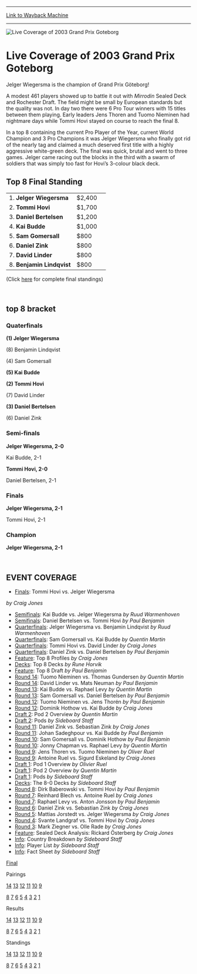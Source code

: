 
---
[Link to Wayback Machine](https://web.archive.org/web/20151205225909/http://magic.wizards.com/en/events/coverage/gpgot03)

[_metadata_:description]:- "Jelger Wiegersma is the champion of Grand Prix Göteborg! A modest 461 players showed up to battle it out with Mirrodin Sealed Deck and Rochester Draft. The field might be small by European standards but the quality was not. In day two there were 6 Pro Tour winners with 15 titles between them playing. Early leaders Jens Thoren and Tuomo Nieminen had nightmare days while Tommi Hovi stayed on course to reach the final 8."
[_metadata_:generator]:- "Drupal 7 (http://drupal.org)"
[_metadata_:node]:- "775606"
[_metadata_:source]:- "div-block-system-main"
[_metadata_:title]:- "Live Coverage of 2003 Grand Prix Goteborg"
[_metadata_:wayback_capture_timestamp]:- "2015-12-05 22:59:09"
[_metadata_:wayback_raw_url]:- "https://web.archive.org/web/20151205225909id_/http://magic.wizards.com/en/events/coverage/gpgot03"
[_metadata_:wayback_url]:- "http://magic.wizards.com/en/events/coverage/gpgot03"
---







![Live Coverage of 2003 Grand Prix Goteborg](https://media.magic.wizards.com/images/banner/large_1.jpg)





Live Coverage of 2003 Grand Prix Goteborg
=========================================












Jelger Wiegersma is the champion of Grand Prix Göteborg!


A modest 461 players showed up to battle it out with *Mirrodin* Sealed Deck and Rochester Draft. The field might be small by European standards but the quality was not. In day two there were 6 Pro Tour winners with 15 titles between them playing. Early leaders Jens Thoren and Tuomo Nieminen had nightmare days while Tommi Hovi stayed on course to reach the final 8.


In a top 8 containing the current Pro Player of the Year, current World Champion and 3 Pro Champions it was Jelger Wiegersma who finally got rid of the nearly tag and claimed a much deserved first title with a highly aggressive white-green deck. The final was quick, brutal and went to three games. Jelger came racing out the blocks in the third with a swarm of soldiers that was simply too fast for Hovi’s 3-colour black deck.



Top 8 Final Standing
--------------------




|  |  |  |
| --- | --- | --- |
| 1. **Jelger Wiegersma** | $2,400 |
| 2. **Tommi Hovi** | $1,700 |
| 3. **Daniel Bertelsen** | $1,200 |
| 4. **Kai Budde** | $1,000 |
| 5. **Sam Gomersall** | $800 |
| 6. **Daniel Zink** | $800 |
| 7. **David Linder** | $800 |
| 8. **Benjamin Lindqvist** | $800 |


(Click [here](/en/articles/archive/event-coverage/final-standings-2003-11-23) for complete final standings)


 

top 8 bracket
-------------





### Quaterfinals





**(1) Jelger Wiegersma**




(8) Benjamin Lindqvist






(4) Sam Gomersall




**(5) Kai Budde**






**(2) Tommi Hovi**




(7) David Linder






**(3) Daniel Bertelsen**




(6) Daniel Zink







### Semi-finals





**Jelger Wiegersma, 2-0**




Kai Budde, 2-1






**Tommi Hovi, 2-0**




Daniel Bertelsen, 2-1







### Finals





**Jelger Wiegersma, 2-1**




Tommi Hovi, 2-1







### Champion





**Jelger Wiegersma, 2-1**








 


EVENT COVERAGE
--------------



* [Finals](/en/articles/archive/event-coverage/finals-jelger-wiegersma-vs-tommi-hovi-2003-11-23): Tommi Hovi vs. Jelger Wiegersma

 *by Craig Jones*
* [Semifinals](/en/articles/archive/event-coverage/semifinals-kai-budde-vs-jelger-wiegersma-2003-11-23): Kai Budde vs. Jelger Wiegersma
 *by Ruud Warmenhoven*
* [Semifinals](/en/articles/archive/event-coverage/semifinals-daniel-bertelsen-vs-tommi-hovi-2003-11-23): Daniel Bertelsen vs. Tommi Hovi
 *by Paul Benjamin*
* [Quarterfinals](/en/articles/archive/event-coverage/quarterfinals-jelger-wiegersma-vs-benjamin-lindqvist-2003-11-23): Jelger Wiegersma vs. Benjamin Lindqvist
 *by Ruud Warmenhoven*
* [Quarterfinals](/en/articles/archive/event-coverage/quarterfinals-sam-gomersall-vs-kai-budde-2003-11-23): Sam Gomersall vs. Kai Budde
 *by Quentin Martin*
* [Quarterfinals](/en/articles/archive/event-coverage/quarterfinals-tommi-hovi-vs-david-linder-2003-11-23): Tommi Hovi vs. David Linder
 *by Craig Jones*
* [Quarterfinals](/en/articles/archive/event-coverage/quarterfinals-daniel-zink-vs-daniel-bertelsen-2003-11-23): Daniel Zink vs. Daniel Bertelsen
 *by Paul Benjamin*
* [Feature](/en/articles/archive/event-coverage/gp-g%C3%B6teborg-top-8-profiles-2003-11-23): Top 8 Profiles
 *by Craig Jones*
* [Decks](/en/articles/archive/event-coverage/top-8-decks-2003-11-23): Top 8 Decks
 *by Rune Horvik*
* [Feature](/en/articles/archive/event-coverage/top-8-draft-2003-11-23): Top 8 Draft
 *by Paul Benjamin*
* [Round 14](/en/articles/archive/event-coverage/feature-match-round-14-tuomo-nieminen-vs-thomas-gundersen-2003-11-23): Tuomo Nieminen vs. Thomas Gundersen
 *by Quentin Martin*
* [Round 14](/en/articles/archive/event-coverage/feature-match-round-14-david-linder-vs-mats-neuman-2003-11-23): David Linder vs. Mats Neuman
 *by Paul Benjamin*
* [Round 13](/en/articles/archive/event-coverage/feature-match-round-13-kai-budde-vs-raphael-levy-2003-11-23): Kai Budde vs. Raphael Levy
 *by Quentin Martin*
* [Round 13](/en/articles/archive/event-coverage/feature-match-round-13-sam-gomersall-vs-daniel-bertelsen-2003-11-23): Sam Gomersall vs. Daniel Bertelsen
 *by Paul Benjamin*
* [Round 12](/en/articles/archive/event-coverage/feature-match-round-12-tuomo-nieminen-vs-jens-thor%C3%A9n-2003-11-23): Tuomo Nieminen vs. Jens Thorén
 *by Paul Benjamin*
* [Round 12](/en/articles/archive/event-coverage/feature-match-round-12-dominik-hothow-vs-kai-budde-2003-11-23): Dominik Hothow vs. Kai Budde
 *by Craig Jones*
* [Draft 2](/en/articles/archive/event-coverage/draft-2-pod-2-overview-2003-11-23): Pod 2 Overview
 *by Quentin Martin*
* [Draft 2](/en/articles/archive/event-coverage/draft-2-pods-2003-11-23): Pods
 *by Sideboard Staff*
* [Round 11](/en/articles/archive/event-coverage/feature-match-round-11-daniel-zink-vs-sebastian-zink-2003-11-23): Daniel Zink vs. Sebastian Zink
 *by Craig Jones*
* [Round 11](/en/articles/archive/event-coverage/feature-match-round-11-johan-sadeghpour-vs-kai-budde-2003-11-23): Johan Sadeghpour vs. Kai Budde
 *by Paul Benjamin*
* [Round 10](/en/articles/archive/event-coverage/feature-match-round-10-sam-gomersall-vs-dominik-hothow-2003-11-23): Sam Gomersall vs. Dominik Hothow
 *by Paul Benjamin*
* [Round 10](/en/articles/archive/event-coverage/feature-match-round-10-jonny-chapman-vs-raphael-levy-2003-11-23): Jonny Chapman vs. Raphael Levy
 *by Quentin Martin*
* [Round 9](/en/articles/archive/event-coverage/feature-match-round-9-jens-thoren-vs-tuomo-nieminen-2003-11-23): Jens Thoren vs. Tuomo Nieminen
 *by Oliver Ruel*
* [Round 9](/en/articles/archive/event-coverage/feature-match-round-9-antoine-ruel-vs-sigurd-eskeland-2003-11-23): Antoine Ruel vs. Sigurd Eskeland
 *by Craig Jones*
* [Draft 1](/en/articles/archive/event-coverage/draft-1-pod-1-overview-2003-11-23): Pod 1 Overview
 *by Olivier Ruel*
* [Draft 1](/en/articles/archive/event-coverage/draft-1-pod-2-overview-2003-11-23): Pod 2 Overview
 *by Quentin Martin*
* [Draft 1](/en/articles/archive/event-coverage/draft-1-pods-2003-11-23): Pods
 *by Sideboard Staff*
* [Decks](/en/articles/archive/event-coverage/8-0-decks-2003-11-22): The 8-0 Decks
 *by Sideboard Staff*
* [Round 8](/en/articles/archive/event-coverage/feature-match-round-8-dirk-baberowski-vs-tommi-hovi-2003-11-22): Dirk Baberowski vs. Tommi Hovi
 *by Paul Benjamin*
* [Round 7](/en/articles/archive/event-coverage/feature-match-round-7-reinhard-blech-vs-antoine-ruel-2003-11-22): Reinhard Blech vs. Antoine Ruel
 *by Craig Jones*
* [Round 7](/en/articles/archive/event-coverage/feature-match-round-7-raphael-levy-vs-anton-jonsson-2003-11-22): Raphael Levy vs. Anton Jonsson
 *by Paul Benjamin*
* [Round 6](/en/articles/archive/event-coverage/feature-match-round-6-daniel-zink-vs-sebastian-zink-2003-11-22): Daniel Zink vs. Sebastian Zink
 *by Craig Jones*
* [Round 5](/en/articles/archive/event-coverage/feature-match-round-5-mattias-jorstedt-vs-jelger-wiegersma-2003-11): Mattias Jorstedt vs. Jelger Wiegersma
 *by Craig Jones*
* [Round 4](/en/articles/archive/event-coverage/feature-match-round-4-svante-landgraf-vs-tommi-hovi-2003-11-22): Svante Landgraf vs. Tommi Hovi
 *by Craig Jones*
* [Round 3](/en/articles/archive/event-coverage/feature-match-round-3-mark-ziegner-vs-olle-rade-2003-11-22): Mark Ziegner vs. Olle Rade
 *by Craig Jones*
* [Feature](/en/articles/archive/event-coverage/sealed-deck-analysis-rickard-%C3%B6sterberg-2003-11-22): Sealed Deck Analysis: Rickard Österberg
 *by Craig Jones*
* [Info](/en/articles/archive/event-coverage/country-breakdown-2003-11-22): Country Breakdown
 *by Sideboard Staff*
* [Info](/en/articles/archive/event-coverage/player-list-2003-11-22): Player List
 *by Sideboard Staff*
* [Info](/en/articles/archive/feature/grand-prix-g%C3%B6teborg-2003-11-22): Fact Sheet
 *by Sideboard Staff*




[Final](/en/articles/archive/event-coverage/final-standings-2003-11-23)




Pairings


[14](/en/articles/archive/event-coverage/round-14-pairings-2003-11-23) [13](/en/articles/archive/event-coverage/round-13-pairings-2003-11-23) [12](/en/articles/archive/event-coverage/round-12-pairings-2003-11-23) [11](/en/articles/archive/event-coverage/round-11-pairings-2003-11-23) [10](/en/articles/archive/event-coverage/round-10-pairings-2003-11-23) [9](/en/articles/archive/event-coverage/round-9-pairings-2003-11-23)


[8](/en/articles/archive/event-coverage/round-8-pairings-2003-11-22) [7](/en/articles/archive/event-coverage/round-7-pairings-2003-11-22) [6](/en/articles/archive/event-coverage/round-6-pairings-2003-11-22) [5](/en/articles/archive/event-coverage/round-5-pairings-2003-11-22) [4](/en/articles/archive/event-coverage/round-4-pairings-2003-11-22) [3](/en/articles/archive/event-coverage/round-3-pairings-2003-11-22) [2](/en/articles/archive/event-coverage/round-2-pairings-2003-11-22) [1](/en/articles/archive/event-coverage/round-1-pairings-2003-11-22)




Results


[14](/en/articles/archive/event-coverage/round-14-results-2003-11-23) [13](/en/articles/archive/event-coverage/round-13-results-2003-11-23) [12](/en/articles/archive/event-coverage/round-12-results-2003-11-23) [11](/en/articles/archive/event-coverage/round-11-results-2003-11-23) [10](/en/articles/archive/event-coverage/round-10-results-2003-11-23) [9](/en/articles/archive/event-coverage/round-9-results-2003-11-23)


[8](/en/articles/archive/event-coverage/round-8-results-2003-11-22) [7](/en/articles/archive/event-coverage/round-7-results-2003-11-22) [6](/en/articles/archive/event-coverage/round-6-results-2003-11-22) [5](/en/articles/archive/event-coverage/round-5-results-2003-11-22) [4](/en/articles/archive/event-coverage/round-4-results-2003-11-22) [3](/en/articles/archive/event-coverage/round-3-results-2003-11-22) [2](/en/articles/archive/event-coverage/round-2-results-2003-11-22) [1](/en/articles/archive/event-coverage/round-1-results-2003-11-22)




Standings


[14](/en/articles/archive/event-coverage/round-14-standings-2003-11-23) [13](/en/articles/archive/event-coverage/round-13-standings-2003-11-23) [12](/en/articles/archive/event-coverage/round-12-standings-2003-11-23) [11](/en/articles/archive/event-coverage/round-11-standings-2003-11-23) [10](/en/articles/archive/event-coverage/round-10-standings-2003-11-23) [9](/en/articles/archive/event-coverage/round-9-standings-2003-11-23)


[8](/en/articles/archive/event-coverage/round-8-standings-2003-11-22) [7](/en/articles/archive/event-coverage/round-7-standings-2003-11-22) [6](/en/articles/archive/event-coverage/round-6-standings-2003-11-22) [5](/en/articles/archive/event-coverage/round-5-standings-2003-11-22) [4](/en/articles/archive/event-coverage/round-4-standings-2003-11-22) [3](/en/articles/archive/event-coverage/round-3-standings-2003-11-22) [2](/en/articles/archive/event-coverage/round-2-standings-2003-11-22) [1](/en/articles/archive/event-coverage/round-1-standings-2003-11-22)





 

